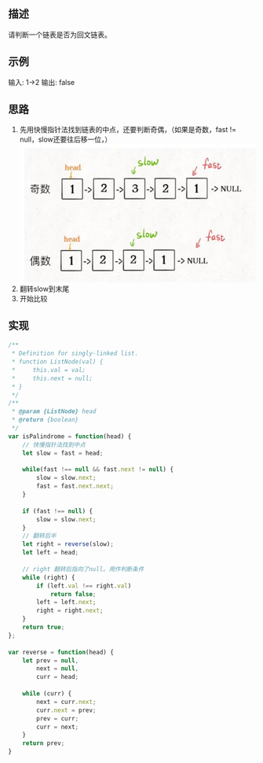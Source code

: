 ## 描述
请判断一个链表是否为回文链表。

## 示例
输入: 1->2
输出: false

## 思路
1. 先用快慢指针法找到链表的中点，还要判断奇偶，（如果是奇数，fast != null，slow还要往后移一位，）
![](回文链表_files/1.jpg)
2. 翻转slow到末尾
3. 开始比较

## 实现

```javascript
/**
 * Definition for singly-linked list.
 * function ListNode(val) {
 *     this.val = val;
 *     this.next = null;
 * }
 */
/**
 * @param {ListNode} head
 * @return {boolean}
 */
var isPalindrome = function(head) {
    // 快慢指针法找到中点
    let slow = fast = head;

    while(fast !== null && fast.next != null) {
        slow = slow.next;
        fast = fast.next.next;
    }
	
    if (fast !== null) {
        slow = slow.next;
    }
    // 翻转后半
    let right = reverse(slow);
    let left = head;

    // right 翻转后指向了null。用作判断条件
    while (right) {
        if (left.val !== right.val)
            return false;
        left = left.next;
        right = right.next;
    }
    return true;
};

var reverse = function(head) {
    let prev = null,
        next = null,
        curr = head;
    
    while (curr) {
        next = curr.next;
        curr.next = prev;
        prev = curr;
        curr = next;
    }
    return prev;
}
```